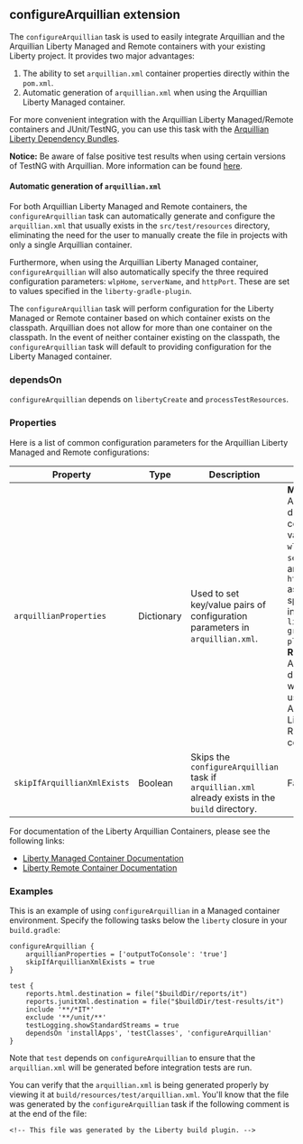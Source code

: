 ## configureArquillian extension

The `configureArquillian` task is used to easily integrate Arquillian and the Arquillian Liberty Managed and Remote containers with your existing Liberty project. It provides two major advantages:

1. The ability to set `arquillian.xml` container properties directly within the `pom.xml`.
2. Automatic generation of `arquillian.xml` when using the Arquillian Liberty Managed container. 

For more convenient integration with the Arquillian Liberty Managed/Remote containers and JUnit/TestNG, you can use this task with the [Arquillian Liberty Dependency Bundles](https://github.com/wasdev/arquillian-liberty-dependencies).

**Notice:** Be aware of false positive test results when using certain versions of TestNG with Arquillian. More information can be found [here](https://github.com/WASdev/arquillian-liberty-dependencies/blob/master/docs/testng-false-positives.md).

#### Automatic generation of `arquillian.xml`

For both Arquillian Liberty Managed and Remote containers, the `configureArquillian` task can automatically generate and configure the `arquillian.xml` that usually exists in the `src/test/resources` directory, eliminating the need for the user to manually create the file in projects with only a single Arquillian container. 

Furthermore, when using the Arquillian Liberty Managed container, `configureArquillian` will also automatically specify the three required configuration parameters: `wlpHome`, `serverName`, and `httpPort`. These are set to values specified in the `liberty-gradle-plugin`. 

The `configureArquillian` task will perform configuration for the Liberty Managed or Remote container based on which container exists on the classpath. Arquillian does not allow for more than one container on the classpath. In the event of neither container existing on the classpath, the `configureArquillian` task will default to providing configuration for the Liberty Managed container. 

### dependsOn

`configureArquillian` depends on `libertyCreate` and `processTestResources`.

### Properties

Here is a list of common configuration parameters for the Arquillian Liberty Managed and Remote configurations:

| Property | Type | Description | Default |
-----------| ------------ | ------- | ------- |
| `arquillianProperties` | Dictionary | Used to set key/value pairs of configuration parameters in `arquillian.xml`. | **Managed:** A dictionary containing values for `wlpHome`, `serverName`, and `httpPort` as specified in the `liberty-gradle-plugin`.<br>**Remote:** An empty dictionary when using the Arquillian Liberty Remote container. |
| `skipIfArquillianXmlExists` | Boolean | Skips the `configureArquillian` task if `arquillian.xml` already exists in the `build` directory. | False |

For documentation of the Liberty Arquillian Containers, please see the following links:

- [Liberty Managed Container Documentation](https://github.com/OpenLiberty/liberty-arquillian/blob/master/liberty-managed/README.md)
- [Liberty Remote Container Documentation](https://github.com/OpenLiberty/liberty-arquillian/blob/master/liberty-remote/README.md)

### Examples

This is an example of using `configureArquillian` in a Managed container environment. Specify the following tasks below the `liberty` closure in your `build.gradle`:

```
configureArquillian {
    arquillianProperties = ['outputToConsole': 'true']
    skipIfArquillianXmlExists = true
}

test {
    reports.html.destination = file("$buildDir/reports/it")
    reports.junitXml.destination = file("$buildDir/test-results/it")
    include '**/*IT*'
    exclude '**/unit/**'
    testLogging.showStandardStreams = true
    dependsOn 'installApps', 'testClasses', 'configureArquillian'
}
```

Note that `test` depends on `configureArquillian` to ensure that the `arquillian.xml` will be generated before integration tests are run. 

You can verify that the `arquillian.xml` is being generated properly by viewing it at `build/resources/test/arquillian.xml`. You'll know that the file was generated by the `configureArquillian` task if the following comment is at the end of the file:

```
<!-- This file was generated by the Liberty build plugin. -->
```
